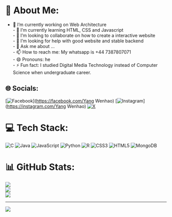 # 💫 About Me:
- 🔭 I’m currently working on  Web Architecture<br>- 🌱 I’m currently learning HTML, CSS and Javascript<br>- 👯 I’m looking to collaborate on how to create a interactive website<br>- 🤔 I’m looking for help with good website and stable backend<br>- 💬 Ask me about ...<br>- 📫 How to reach me: My whatsapp is +44 7387807071<br>- 😄 Pronouns: he<br>- ⚡ Fun fact: I studied Digital Media Technology instead of Computer Science when undergraduate career.


## 🌐 Socials:
[![Facebook](https://img.shields.io/badge/Facebook-%231877F2.svg?logo=Facebook&logoColor=white)](https://facebook.com/Yang Wenhao) [![Instagram](https://img.shields.io/badge/Instagram-%23E4405F.svg?logo=Instagram&logoColor=white)](https://instagram.com/Yang Wenhao) [![X](https://img.shields.io/badge/X-black.svg?logo=X&logoColor=white)](https://x.com/youngwer) 

# 💻 Tech Stack:
![C](https://img.shields.io/badge/c-%2300599C.svg?style=for-the-badge&logo=c&logoColor=white) ![Java](https://img.shields.io/badge/java-%23ED8B00.svg?style=for-the-badge&logo=openjdk&logoColor=white) ![JavaScript](https://img.shields.io/badge/javascript-%23323330.svg?style=for-the-badge&logo=javascript&logoColor=%23F7DF1E) ![Python](https://img.shields.io/badge/python-3670A0?style=for-the-badge&logo=python&logoColor=ffdd54) ![R](https://img.shields.io/badge/r-%23276DC3.svg?style=for-the-badge&logo=r&logoColor=white) ![CSS3](https://img.shields.io/badge/css3-%231572B6.svg?style=for-the-badge&logo=css3&logoColor=white) ![HTML5](https://img.shields.io/badge/html5-%23E34F26.svg?style=for-the-badge&logo=html5&logoColor=white) ![MongoDB](https://img.shields.io/badge/MongoDB-%234ea94b.svg?style=for-the-badge&logo=mongodb&logoColor=white)
# 📊 GitHub Stats:
![](https://github-readme-stats.vercel.app/api?username=Youngwer&theme=dark&hide_border=false&include_all_commits=false&count_private=false)<br/>
![](https://github-readme-streak-stats.herokuapp.com/?user=Youngwer&theme=dark&hide_border=false)<br/>
![](https://github-readme-stats.vercel.app/api/top-langs/?username=Youngwer&theme=dark&hide_border=false&include_all_commits=false&count_private=false&layout=compact)

---
[![](https://visitcount.itsvg.in/api?id=Youngwer&icon=0&color=0)](https://visitcount.itsvg.in)

<!-- Proudly created with GPRM ( https://gprm.itsvg.in ) -->
